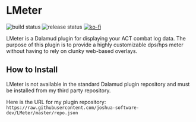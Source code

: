 # LMeter

![build status](https://github.com/lichie567/LMeter/actions/workflows/build-debug.yml/badge.svg?branch=main)
![release status](https://github.com/lichie567/LMeter/actions/workflows/release.yml/badge.svg)
[![ko-fi](https://img.shields.io/badge/donate-ko--fi-blue)](https://ko-fi.com/lichie)

LMeter is a Dalamud plugin for displaying your ACT combat log data. The purpose of this plugin is to provide a highly customizable dps/hps meter without having to rely on clunky web-based overlays.

## How to Install

LMeter is not available in the standard Dalamud plugin repository and must be installed from my third party repository.

Here is the URL for my plugin repository: `https://raw.githubusercontent.com/joshua-software-dev/LMeter/master/repo.json`
